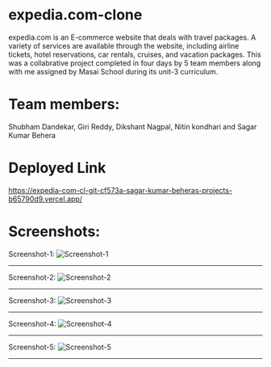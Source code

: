 # expedia.com-clone

expedia.com is an E-commerce website that deals with travel packages.
A variety of services are available through the website, including airline
tickets, hotel reservations, car rentals, cruises, and vacation packages.
This was a collabrative project completed in four days by 5 team members along with
me assigned by Masai School during its unit-3 curriculum.

# Team members:

Shubham Dandekar, Giri Reddy, Dikshant Nagpal, Nitin kondhari and Sagar Kumar Behera

# Deployed Link

https://expedia-com-cl-git-cf573a-sagar-kumar-beheras-projects-b65790d9.vercel.app/

# Screenshots:

Screenshot-1:
![Screenshot-1](https://user-images.githubusercontent.com/107460330/208363688-778e76c1-0e99-4940-8f4f-f1dbd4a5c9cb.png)

<hr>

Screenshot-2:
![Screenshot-2](https://user-images.githubusercontent.com/107460330/208363692-679a175e-800c-4d79-9cdd-6c3a559dec85.png)

<hr>

Screenshot-3:
![Screenshot-3](https://user-images.githubusercontent.com/107460330/208363696-72934762-b387-4cd3-8f2e-8b10c197d1a3.png)

<hr>

Screenshot-4:
![Screenshot-4](https://user-images.githubusercontent.com/107460330/208363699-9a85bde3-3fac-4430-89a7-1f228ea551a4.png)

<hr>

Screenshot-5:
![Screenshot-5](https://user-images.githubusercontent.com/107460330/208363685-9fedfd12-c78a-4c8f-8caf-fc1b921a871d.png)

<hr>
